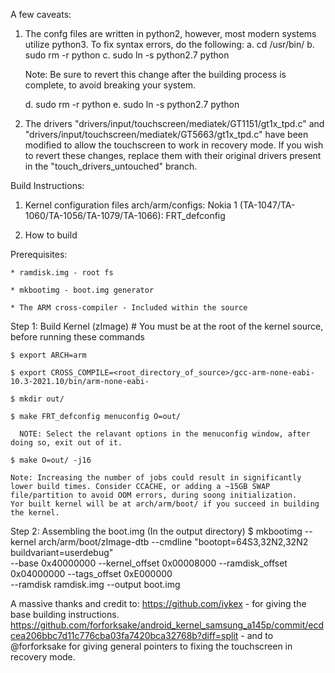 A few caveats:

1. The confg files are written in python2, however, most modern systems utilize python3. To fix syntax errors, do the following:
   a. cd /usr/bin/
   b. sudo rm -r python
   c. sudo ln -s python2.7 python

   Note: Be sure to revert this change after the building process is complete, to avoid breaking your system.

   d. sudo rm -r python
   e. sudo ln -s python2.7 python

2. The drivers "drivers/input/touchscreen/mediatek/GT1151/gt1x_tpd.c" and "drivers/input/touchscreen/mediatek/GT5663/gt1x_tpd.c" have been modified to allow the touchscreen to work in recovery mode.
   If you wish to revert these changes, replace them with their original drivers present in the "touch_drivers_untouched" branch.

Build Instructions:

1. Kernel configuration files
   arch/arm/configs:
   Nokia 1 (TA-1047/TA-1060/TA-1056/TA-1079/TA-1066): FRT_defconfig

2. How to build

  Prerequisites:

    * ramdisk.img - root fs

    * mkbootimg - boot.img generator

    * The ARM cross-compiler - Included within the source

  Step 1: Build Kernel (zImage)
    # You must be at the root of the kernel source, before running these commands
    
    $ export ARCH=arm

    $ export CROSS_COMPILE=<root_directory_of_source>/gcc-arm-none-eabi-10.3-2021.10/bin/arm-none-eabi-

    $ mkdir out/
    
    $ make FRT_defconfig menuconfig O=out/
    
      NOTE: Select the relavant options in the menuconfig window, after  doing so, exit out of it.

    $ make O=out/ -j16

    Note: Increasing the number of jobs could result in significantly lower build times. Consider CCACHE, or adding a ~15GB SWAP file/partition to avoid OOM errors, during soong initialization.
    Yor built kernel will be at arch/arm/boot/ if you succeed in building the kernel.

  Step 2: Assembling the boot.img
    (In the output directory)
	$ mkbootimg --kernel arch/arm/boot/zImage-dtb --cmdline "bootopt=64S3,32N2,32N2 buildvariant=userdebug" \
	  --base 0x40000000 --kernel_offset 0x00008000 --ramdisk_offset 0x04000000 --tags_offset 0xE000000 \
	  --ramdisk ramdisk.img --output boot.img

A massive thanks and credit to:
https://github.com/iykex - for giving the base building instructions.
https://github.com/forforksake/android_kernel_samsung_a145p/commit/ecdcea206bbc7d11c776cba03fa7420bca32768b?diff=split - and to @forforksake for giving general pointers to fixing the touchscreen in recovery mode.
